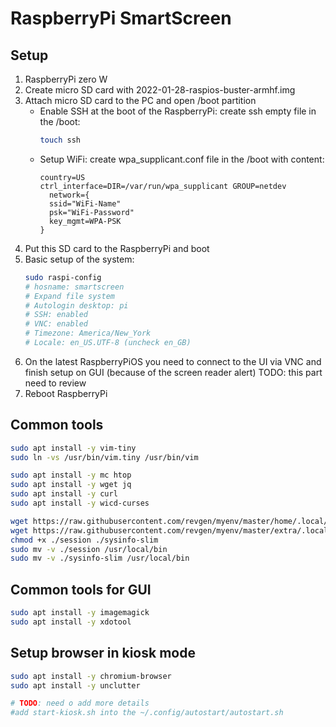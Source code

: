 # RaspberryPi SmartScreen


## Setup
1. RaspberryPi zero W
2. Create micro SD card with 2022-01-28-raspios-buster-armhf.img
3. Attach micro SD card to the PC and open /boot partition
    - Enable SSH at the boot of the RaspberryPi: create ssh empty file in the /boot:
      ```bash
      touch ssh
      ```
    - Setup WiFi: create wpa_supplicant.conf file in the /boot with content:
      ```
      country=US
      ctrl_interface=DIR=/var/run/wpa_supplicant GROUP=netdev
        network={
        ssid="WiFi-Name"
        psk="WiFi-Password"
        key_mgmt=WPA-PSK
      }
      ```
4. Put this SD card to the RaspberryPi and boot
5. Basic setup of the system:
    ```bash
    sudo raspi-config
    # hosname: smartscreen
    # Expand file system
    # Autologin desktop: pi
    # SSH: enabled
    # VNC: enabled
    # Timezone: America/New_York
    # Locale: en_US.UTF-8 (uncheck en_GB)
    ```
6. On the latest RaspberryPiOS you need to connect to the UI via VNC and finish setup on GUI (because of the screen reader alert)
   TODO: this part need to review
7. Reboot RaspberryPi


## Common tools

```bash
sudo apt install -y vim-tiny 
sudo ln -vs /usr/bin/vim.tiny /usr/bin/vim

sudo apt install -y mc htop
sudo apt install -y wget jq
sudo apt install -y curl
sudo apt install -y wicd-curses

wget https://raw.githubusercontent.com/revgen/myenv/master/home/.local/bin/session
wget https://raw.githubusercontent.com/revgen/myenv/master/extra/.local/bin/sysinfo-slim
chmod +x ./session ./sysinfo-slim
sudo mv -v ./session /usr/local/bin
sudo mv -v ./sysinfo-slim /usr/local/bin

```

## Common tools for GUI
```bash
sudo apt install -y imagemagick
sudo apt install -y xdotool
```

## Setup browser in kiosk mode
```bash
sudo apt install -y chromium-browser
sudo apt install -y unclutter

# TODO: need o add more details
#add start-kiosk.sh into the ~/.config/autostart/autostart.sh

```

